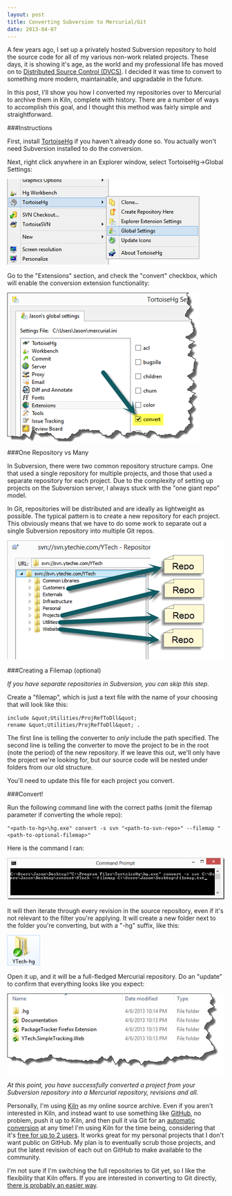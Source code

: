 ```yaml
---
layout: post
title: Converting Subversion to Mercurial/Git
date: 2013-04-07
---
```


A few years ago, I set up a privately hosted Subversion repository to hold the source code for all of my various non-work related projects. These days, it is showing it's age, as the world and my professional life has moved on to [Distributed Source Control (DVCS)](http://www.ytechie.com/2009/11/introduction-to-distributed-source-control.html). I decided it was time to convert to something more modern, maintainable, and upgradable in the future.

In this post, I'll show you how I converted my repositories over to Mercurial to archive them in Kiln, complete with history. There are a number of ways to accomplish this goal, and I thought this method was fairly simple and straightforward.

###Instructions

First, install [TortoiseHg](http://tortoisehg.bitbucket.org/) if you haven't already done so. You actually won't need Subversion installed to do the conversion.

Next, right click anywhere in an Explorer window, select TortoiseHg->Global Settings:

![TortoiseHg-Menu](TortoiseHg-Menu.png)

Go to the "Extensions" section, and check the "convert" checkbox, which will enable the conversion extension functionality:

![Enable-Convert-Extension](Enable-Convert-Extension.png)

###One Repository vs Many

In Subversion, there were two common repository structure camps. One that used a single repository for multiple projects, and those that used a separate repository for each project. Due to the complexity of setting up projects on the Subversion server, I always stuck with the "one giant repo" model.

In Git, repositories will be distributed and are ideally as lightweight as possible. The typical pattern is to create a new repository for each project. This obviously means that we have to do some work to separate out a single Subversion repository into multiple Git repos.

![SNAGHTML141b8252](SNAGHTML141b8252_thumb.png)

###Creating a Filemap (optional)

_If you have separate repositories in Subversion, you can skip this step._

Create a "filemap", which is just a text file with the name of your choosing that will look like this:

	include &quot;Utilities/ProjRefToDll&quot;
	rename &quot;Utilities/ProjRefToDll&quot; .

The first line is telling the converter to _only_ include the path specified. The second line is telling the converter to move the project to be in the root (note the period) of the new repository. If we leave this out, we'll only have the project we're looking for, but our source code will be nested under folders from our old structure.

You'll need to update this file for each project you convert.

###Convert!

Run the following command line with the correct paths (omit the filemap parameter if converting the whole repo):

	"<path-to-hg>\hg.exe" convert -s svn "<path-to-svn-repo>" --filemap "<path-to-optional-filemap>"

Here is the command I ran:

![image](image_thumb.png)

It will then iterate through every revision in the source repository, even if it's not relevant to the filter you're applying. It will create a new folder next to the folder you're converting, but with a "-hg" suffix, like this:

![image](image_thumb1.png)

Open it up, and it will be a full-fledged Mercurial repository. Do an "update" to confirm that everything looks like you expect:

![SNAGHTML1392a450](SNAGHTML1392a450_thumb.png)

_At this point, you have successfully converted a project from your Subversion repository into a Mercurial repository, revisions and all._

Personally, I'm using [Kiln](http://www.fogcreek.com/kiln/) as my online source archive. Even if you aren't interested in Kiln, and instead want to use something like [GitHub](https://github.com/), no problem, push it up to Kiln, and then pull it via Git for an [automatic conversion](http://blog.fogcreek.com/announcing-kiln-harmony-the-future-of-dvcs/) at any time! I'm using Kiln for the time being, considering that it's [free for up to 2 users](http://www.fogcreek.com/kiln/StudentAndStartup.html). It works great for my personal projects that I don't want public on GitHub. My plan is to eventually scrub those projects, and put the latest revision of each out on GitHub to make available to the community.

I'm not sure if I'm switching the full repositories to Git yet, so I like the flexibility that Kiln offers. If you are interested in converting to Git directly, [there is probably an easier way](https://www.google.com/search?q=convert+subversion+to+git).